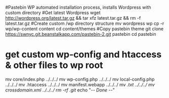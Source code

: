 #Pastebin WP automated installation process, installs Wordpress with custom directory
#Get latest Wordpress
wget http://wordpress.org/latest.tar.gz && tar xfz latest.tar.gz && rm -f latest.tar.gz
#Create custom /wp directory structure
mv wordpress wp
cp -r wp/wp-content content
cd content/themes 
#Copy pastebin theme
git clone https://swnyc.git.beanstalkapp.com/pastebin-2.git pastebin 
cd pastebin 
# get custom wp-config and htaccess & other files to wp root
mv core/index.php  ../../../
mv wp-config.php ../../../
mv local-config.php ../../../
mv .htaccess ../../../
mv manifest.webapp ../../../
mv *.txt ../../../
mv crossdomain.xml ../../../
rm -rf .git* 
echo "-*- Done -*-"